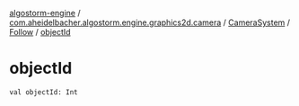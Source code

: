 [algostorm-engine](../../../index.md) / [com.aheidelbacher.algostorm.engine.graphics2d.camera](../../index.md) / [CameraSystem](../index.md) / [Follow](index.md) / [objectId](.)

# objectId

`val objectId: Int`
